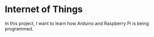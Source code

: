 # Internet of Things
In this project, I want to learn how Arduino and Raspberry Pi is being programmed.
